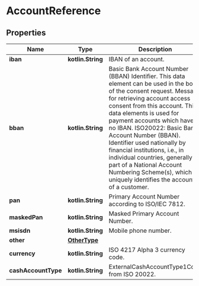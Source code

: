 
# AccountReference

## Properties
Name | Type | Description | Notes
------------ | ------------- | ------------- | -------------
**iban** | **kotlin.String** | IBAN of an account. |  [optional]
**bban** | **kotlin.String** | Basic Bank Account Number (BBAN) Identifier.  This data element can be used in the body of the consent request.   Message for retrieving account access consent from this account. This   data elements is used for payment accounts which have no IBAN.   ISO20022: Basic Bank Account Number (BBAN).       Identifier used nationally by financial institutions, i.e., in individual countries,    generally as part of a National Account Numbering Scheme(s),    which uniquely identifies the account of a customer.  |  [optional]
**pan** | **kotlin.String** | Primary Account Number according to ISO/IEC 7812.  |  [optional]
**maskedPan** | **kotlin.String** | Masked Primary Account Number.  |  [optional]
**msisdn** | **kotlin.String** | Mobile phone number. |  [optional]
**other** | [**OtherType**](OtherType.md) |  |  [optional]
**currency** | **kotlin.String** | ISO 4217 Alpha 3 currency code.  |  [optional]
**cashAccountType** | **kotlin.String** | ExternalCashAccountType1Code from ISO 20022.  |  [optional]



